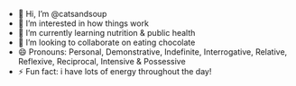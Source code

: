 - 👋 Hi, I’m @catsandsoup
- 👀 I’m interested in how things work
- 🌱 I’m currently learning nutrition & public health
- 💞️ I’m looking to collaborate on eating chocolate
- 😄 Pronouns: Personal, Demonstrative, Indefinite, Interrogative, Relative, Reflexive, Reciprocal, Intensive & Possessive
- ⚡ Fun fact: i have lots of energy throughout the day!

<!---
catsandsoup/catsandsoup is a ✨ special ✨ repository because its `README.md` (this file) appears on your GitHub profile.
You can click the Preview link to take a look at your changes.
--->

